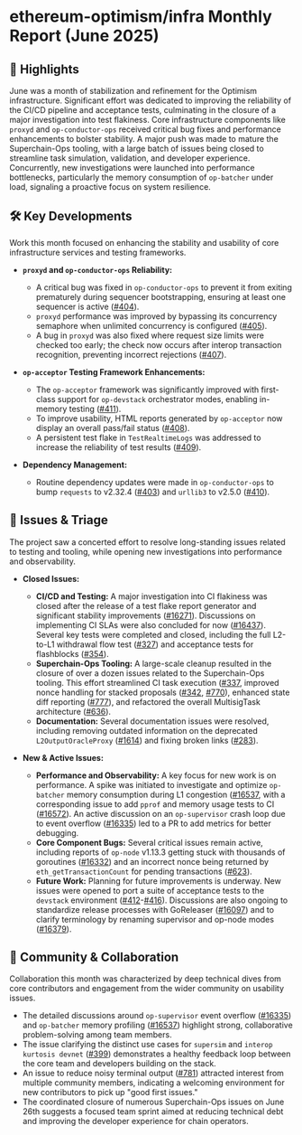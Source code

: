 # ethereum-optimism/infra Monthly Report (June 2025)

## 🚀 Highlights
June was a month of stabilization and refinement for the Optimism infrastructure. Significant effort was dedicated to improving the reliability of the CI/CD pipeline and acceptance tests, culminating in the closure of a major investigation into test flakiness. Core infrastructure components like `proxyd` and `op-conductor-ops` received critical bug fixes and performance enhancements to bolster stability. A major push was made to mature the Superchain-Ops tooling, with a large batch of issues being closed to streamline task simulation, validation, and developer experience. Concurrently, new investigations were launched into performance bottlenecks, particularly the memory consumption of `op-batcher` under load, signaling a proactive focus on system resilience.

## 🛠️ Key Developments
Work this month focused on enhancing the stability and usability of core infrastructure services and testing frameworks.

- **`proxyd` and `op-conductor-ops` Reliability:**
  - A critical bug was fixed in `op-conductor-ops` to prevent it from exiting prematurely during sequencer bootstrapping, ensuring at least one sequencer is active ([#404](https://github.com/ethereum-optimism/infra/pull/404)).
  - `proxyd` performance was improved by bypassing its concurrency semaphore when unlimited concurrency is configured ([#405](https://github.com/ethereum-optimism/infra/pull/405)).
  - A bug in `proxyd` was also fixed where request size limits were checked too early; the check now occurs after interop transaction recognition, preventing incorrect rejections ([#407](https://github.com/ethereum-optimism/infra/pull/407)).

- **`op-acceptor` Testing Framework Enhancements:**
  - The `op-acceptor` framework was significantly improved with first-class support for `op-devstack` orchestrator modes, enabling in-memory testing ([#411](https://github.com/ethereum-optimism/infra/pull/411)).
  - To improve usability, HTML reports generated by `op-acceptor` now display an overall pass/fail status ([#408](https://github.com/ethereum-optimism/infra/pull/408)).
  - A persistent test flake in `TestRealtimeLogs` was addressed to increase the reliability of test results ([#409](https://github.com/ethereum-optimism/infra/pull/409)).

- **Dependency Management:**
  - Routine dependency updates were made in `op-conductor-ops` to bump `requests` to v2.32.4 ([#403](https://github.com/ethereum-optimism/infra/pull/403)) and `urllib3` to v2.5.0 ([#410](https://github.com/ethereum-optimism/infra/pull/410)).

## 🐛 Issues & Triage
The project saw a concerted effort to resolve long-standing issues related to testing and tooling, while opening new investigations into performance and observability.

- **Closed Issues:**
  - **CI/CD and Testing:** A major investigation into CI flakiness was closed after the release of a test flake report generator and significant stability improvements ([#16271](https://github.com/ethereum-optimism/infra/issues/16271)). Discussions on implementing CI SLAs were also concluded for now ([#16437](https://github.com/ethereum-optimism/infra/issues/16437)). Several key tests were completed and closed, including the full L2-to-L1 withdrawal flow test ([#327](https://github.com/ethereum-optimism/infra/issues/327)) and acceptance tests for flashblocks ([#354](https://github.com/ethereum-optimism/infra/issues/354)).
  - **Superchain-Ops Tooling:** A large-scale cleanup resulted in the closure of over a dozen issues related to the Superchain-Ops tooling. This effort streamlined CI task execution ([#337](https://github.com/ethereum-optimism/infra/issues/337]), improved nonce handling for stacked proposals ([#342](https://github.com/ethereum-optimism/infra/issues/342), [#770](https://github.com/ethereum-optimism/infra/issues/770)), enhanced state diff reporting ([#777](https://github.com/ethereum-optimism/infra/issues/777)), and refactored the overall MultisigTask architecture ([#636](https://github.com/ethereum-optimism/infra/issues/636)).
  - **Documentation:** Several documentation issues were resolved, including removing outdated information on the deprecated `L2OutputOracleProxy` ([#1614](https://github.com/ethereum-optimism/infra/issues/1614)) and fixing broken links ([#283](https://github.com/ethereum-optimism/infra/issues/283)).

- **New & Active Issues:**
  - **Performance and Observability:** A key focus for new work is on performance. A spike was initiated to investigate and optimize `op-batcher` memory consumption during L1 congestion ([#16537](https://github.com/ethereum-optimism/infra/issues/16537]), with a corresponding issue to add `pprof` and memory usage tests to CI ([#16572](https://github.com/ethereum-optimism/infra/issues/16572)). An active discussion on an `op-supervisor` crash loop due to event overflow ([#16335](https://github.com/ethereum-optimism/infra/issues/16335)) led to a PR to add metrics for better debugging.
  - **Core Component Bugs:** Several critical issues remain active, including reports of `op-node` v1.13.3 getting stuck with thousands of goroutines ([#16332](https://github.com/ethereum-optimism/infra/issues/16332)) and an incorrect nonce being returned by `eth_getTransactionCount` for pending transactions ([#623](https://github.com/ethereum-optimism/infra/issues/623)).
  - **Future Work:** Planning for future improvements is underway. New issues were opened to port a suite of acceptance tests to the `devstack` environment ([#412](https://github.com/ethereum-optimism/infra/issues/412)-[#416](https://github.com/ethereum-optimism/infra/issues/416)). Discussions are also ongoing to standardize release processes with GoReleaser ([#16097](https://github.com/ethereum-optimism/infra/issues/16097)) and to clarify terminology by renaming supervisor and op-node modes ([#16379](https://github.com/ethereum-optimism/infra/issues/16379)).

## 💬 Community & Collaboration
Collaboration this month was characterized by deep technical dives from core contributors and engagement from the wider community on usability issues.

- The detailed discussions around `op-supervisor` event overflow ([#16335](https://github.com/ethereum-optimism/infra/issues/16335)) and `op-batcher` memory profiling ([#16537](https://github.com/ethereum-optimism/infra/issues/16537)) highlight strong, collaborative problem-solving among team members.
- The issue clarifying the distinct use cases for `supersim` and `interop kurtosis devnet` ([#399](https://github.com/ethereum-optimism/infra/issues/399)) demonstrates a healthy feedback loop between the core team and developers building on the stack.
- An issue to reduce noisy terminal output ([#781](https://github.com/ethereum-optimism/infra/issues/781)) attracted interest from multiple community members, indicating a welcoming environment for new contributors to pick up "good first issues."
- The coordinated closure of numerous Superchain-Ops issues on June 26th suggests a focused team sprint aimed at reducing technical debt and improving the developer experience for chain operators.